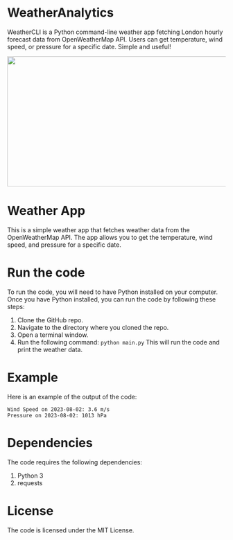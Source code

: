 # WeatherAnalytics
WeatherCLI is a Python command-line weather app fetching London hourly forecast data from OpenWeatherMap API. Users can get temperature, wind speed, or pressure for a specific date. Simple and useful!

<img src="https://github.com/mithuvasan/WeatherAnalytics/assets/109497436/5e739cdc-b8a4-403a-8793-b941cfe23c5a" width="600" height="300">

# Weather App
This is a simple weather app that fetches weather data from the OpenWeatherMap API. The app allows you to get the temperature, wind speed, and pressure for a specific date.

# Run the code
To run the code, you will need to have Python installed on your computer. Once you have Python installed, you can run the code by following these steps:

1. Clone the GitHub repo.
2. Navigate to the directory where you cloned the repo.
3. Open a terminal window.
4. Run the following command:
```python main.py```
This will run the code and print the weather data.

# Example
Here is an example of the output of the code:

```Temperature on 2023-08-02: 294.15 °K
Wind Speed on 2023-08-02: 3.6 m/s
Pressure on 2023-08-02: 1013 hPa
```

# Dependencies
The code requires the following dependencies:

1. Python 3
2. requests

# License
The code is licensed under the MIT License.
